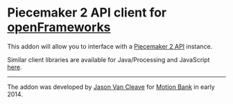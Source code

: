 Piecemaker 2 API client for [openFrameworks](http://openframeworks.cc/)
===

This addon will allow you to interface with a [Piecemaker 2 API](https://github.com/motionbank/piecemaker2-api) instance.

Similar client libraries are available for Java/Processing and JavaScript [here](https://github.com/motionbank/piecemaker-api-client).

---
The addon was developed by [Jason Van Cleave](https://github.com/jvcleave) for [Motion Bank](http://motionbank.org) in early 2014.